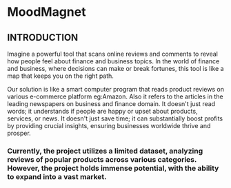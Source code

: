 # MoodMagnet

## INTRODUCTION
 Imagine a powerful tool that scans online reviews and comments to reveal how people feel about finance and business topics. In the world of finance and business, where decisions can make or break fortunes, this tool is like a map that keeps you on the right path.
 
 Our solution is like a smart computer program that reads product reviews on various e-commerce platform eg:Amazon. Also it refers to the articles in the  leading newspapers on   business and finance domain. 
 It doesn't just read words; it understands if people are happy or upset about products, services, or news.
 It doesn't just save time; it can substantially boost profits by providing crucial insights, ensuring businesses worldwide thrive and prosper.

### Currently, the project utilizes a limited dataset, analyzing reviews of popular products across various categories. However, the project holds immense potential, with the ability to expand into a vast market.
